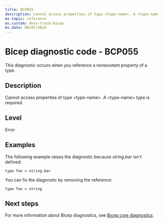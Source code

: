 ```yaml
---
title: BCP055
description: Cannot access properties of type <type-name>. A <type-name> type is required.
ms.topic: reference
ms.custom: devx-track-bicep
ms.date: 08/07/2024
---
```


# Bicep diagnostic code - BCP055

This diagnostic occurs when you reference a nonexistent property of a type.

## Description

Cannot access properties of type &lt;type-name>. A &lt;type-name> type is required.

## Level

Error

## Examples

The following example raises the diagnostic because _string.bar_ isn't defined:

```bicep
type foo = string.bar
```

You can fix the diagnostic by removing the reference:

```bicep
type foo = string
```

## Next steps

For more information about Bicep diagnostics, see [Bicep core diagnostics](../bicep-core-diagnostics.md).